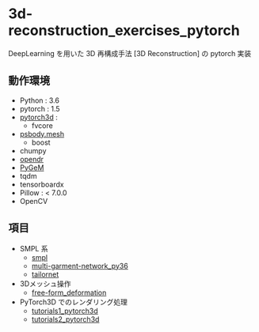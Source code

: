 # 3d-reconstruction_exercises_pytorch
DeepLearning を用いた 3D 再構成手法 [3D Reconstruction] の pytorch 実装

## 動作環境
- Python : 3.6
- pytorch : 1.5
- [pytorch3d](https://github.com/facebookresearch/pytorch3d) : 
    - fvcore
- [psbody.mesh](https://github.com/MPI-IS/mesh)
    - boost
- chumpy
- [opendr](https://github.com/polmorenoc/opendr)
- [PyGeM](https://github.com/mathLab/PyGeM)
- tqdm
- tensorboardx
- Pillow : < 7.0.0
- OpenCV


## 項目

- SMPL 系
    - [smpl](https://github.com/Yagami360/3d-reconstruction_exercises_pytorch/tree/master/smpl)
    - [multi-garment-network_py36](https://github.com/Yagami360/3d-reconstruction_exercises_pytorch/tree/master/multi-garment-network_py36)
    - [tailornet](https://github.com/Yagami360/3d-reconstruction_exercises_pytorch/tree/master/tailornet)
- 3Dメッシュ操作
    - [free-form_deformation](https://github.com/Yagami360/3d-reconstruction_exercises_pytorch/tree/master/free-form_deformation)
- PyTorch3D でのレンダリング処理
    - [tutorials1_pytorch3d](https://github.com/Yagami360/3d-reconstruction_exercises_pytorch/tree/master/tutorials1_pytorch3d)
    - [tutorials2_pytorch3d](https://github.com/Yagami360/3d-reconstruction_exercises_pytorch/tree/master/tutorials2_pytorch3d)
